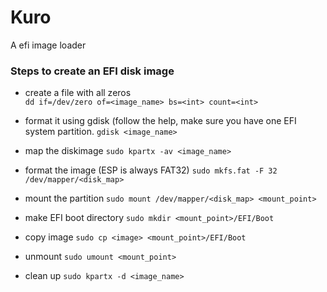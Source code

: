 # Kuro
A efi image loader 


### Steps to create an EFI disk image
*	 create a file with all zeros  
`dd if=/dev/zero of=<image_name> bs=<int> count=<int> `

* format it using gdisk (follow the help, make sure you have one EFI system partition.
`gdisk <image_name>`

* map the diskimage
`sudo kpartx -av <image_name>`

* format the image (ESP is always FAT32)
`sudo mkfs.fat -F 32 /dev/mapper/<disk_map>`

* mount the partition
`sudo mount /dev/mapper/<disk_map> <mount_point>`

* make EFI boot directory 
`sudo mkdir <mount_point>/EFI/Boot` 

* copy image
`sudo cp <image> <mount_point>/EFI/Boot`

* unmount
`sudo umount <mount_point>`

* clean up
`sudo kpartx -d <image_name>`